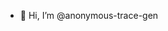 - 👋 Hi, I’m @anonymous-trace-gen

<!---
anonymous-trace-gen/anonymous-trace-gen is a ✨ special ✨ repository because its `README.md` (this file) appears on your GitHub profile.
You can click the Preview link to take a look at your changes.
--->
